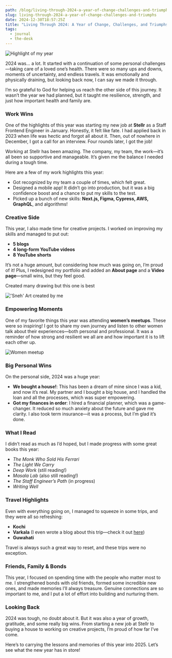 ```yaml
---
path: /blog/living-through-2024-a-year-of-change-challenges-and-triumphs/
slug: living-through-2024-a-year-of-change-challenges-and-triumphs
date: 2024-12-30T18:57:25Z
title: "Living Through 2024: A Year of Change, Challenges, and Triumphs"
tags:
  - journal
  - the-desk
---
```


![Highlight of my year](/assets/year-review-2024/collage.jpg "Collage of my best images of this year")

2024 was... a lot. It started with a continuation of some personal challenges—taking care of a loved one’s health. There were so many ups and downs, moments of uncertainty, and endless travels. It was emotionally and physically draining, but looking back now, I can say we made it through.

I’m so grateful to God for helping us reach the other side of this journey. It wasn’t the year we had planned, but it taught me resilience, strength, and just how important health and family are.

### Work Wins

One of the highlights of this year was starting my new job at **Stellr** as a Staff Frontend Engineer in January. Honestly, it felt like fate. I had applied back in 2023 when life was hectic and forgot all about it. Then, out of nowhere in December, I got a call for an interview. Four rounds later, I got the job!

Working at Stellr has been amazing. The company, my team, the work—it’s all been so supportive and manageable. It’s given me the balance I needed during a tough time.

Here are a few of my work highlights this year:

- Got recognized by my team a couple of times, which felt great.
- Designed a mobile app! It didn’t go into production, but it was a big confidence boost and a chance to put my skills to the test.
- Picked up a bunch of new skills: **Next.js, Figma, Cypress, AWS, GraphQL**, and algorithms!

### Creative Side

This year, I also made time for creative projects. I worked on improving my skills and managed to put out:

- **5 blogs**
- **4 long-form YouTube videos**
- **8 YouTube shorts**

It’s not a huge amount, but considering how much was going on, I’m proud of it! Plus, I redesigned my portfolio and added an **About page** and a **Video page**—small wins, but they feel good.

Created many drawing but this one is best

!['Sneh' Art created by me](/assets/year-review-2024/sneh-art.jpg "Image shows two women hugging each other they are in traditional attire")

### Empowering Moments

One of my favorite things this year was attending **women’s meetups**. These were so inspiring! I got to share my own journey and listen to other women talk about their experiences—both personal and professional. It was a reminder of how strong and resilient we all are and how important it is to lift each other up.

![Women meetup](/assets/year-review-2024/meetup-women.jpg "Image shows group of women")

### Big Personal Wins

On the personal side, 2024 was a huge year:

- **We bought a house!**: This has been a dream of mine since I was a kid, and now it’s real. My partner and I bought a big house, and I handled the loan and all the processes, which was super empowering.
- **Got my finances in order**: I hired a financial planner, which was a game-changer. It reduced so much anxiety about the future and gave me clarity. I also took term insurance—it was a process, but I’m glad it’s done.

### What I Read

I didn’t read as much as I’d hoped, but I made progress with some great books this year:

- _The Monk Who Sold His Ferrari_
- _The Light We Carry_
- _Deep Work_ (still reading!)
- _Masala Lab_ (also still reading!)
- _The Staff Engineer’s Path_ (in progress)
- _Writing Well_

### Travel Highlights

Even with everything going on, I managed to squeeze in some trips, and they were all so refreshing:

- **Kochi**
- **Varkala** (I even wrote a blog about this trip—check it out [here](/blog/varkala-south-cliff-kerala/))
- **Guwahati**

Travel is always such a great way to reset, and these trips were no exception.

### Friends, Family & Bonds

This year, I focused on spending time with the people who matter most to me. I strengthened bonds with old friends, formed some incredible new ones, and made memories I’ll always treasure. Genuine connections are so important to me, and I put a lot of effort into building and nurturing them.

### Looking Back

2024 was tough, no doubt about it. But it was also a year of growth, gratitude, and some really big wins. From starting a new job at Stellr to buying a house to working on creative projects, I’m proud of how far I’ve come.

Here’s to carrying the lessons and memories of this year into 2025. Let’s see what the new year has in store!
